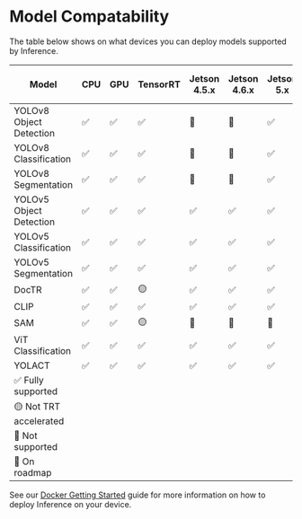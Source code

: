 # Model Compatability

The table below shows on what devices you can deploy models supported by Inference.

| Model | CPU | GPU | TensorRT | Jetson 4.5.x | Jetson 4.6.x | Jetson 5.x | Roboflow Hosted Inference |
| --- | --- | --- | --- | --- | --- | --- | --- |
| YOLOv8 Object Detection | ✅ | ✅ | ✅ | 🚫 | 🚫 | ✅ | ✅ |
| YOLOv8 Classification | ✅ | ✅ | ✅ | 🚫 | 🚫 | ✅ | ✅ |
| YOLOv8 Segmentation | ✅ | ✅ | ✅ | 🚫 | 🚫 | ✅ | ✅ |
| YOLOv5 Object Detection | ✅ | ✅ | ✅ | ✅ | ✅ | ✅ | ✅ |
| YOLOv5 Classification | ✅ | ✅ | ✅ | ✅ | ✅ | ✅ | ✅ |
| YOLOv5 Segmentation | ✅ | ✅ | ✅ | ✅ | ✅ | ✅ | ✅ |
| DocTR | ✅ | ✅ | 🟡 | ✅ | ✅ | ✅ | 🚧 |
| CLIP | ✅ | ✅ | ✅ | ✅ | ✅ | ✅ | ✅ |
| SAM | ✅ | ✅ | 🟡 | 🚫 | 🚫 | 🚫 | 🚫 |
| ViT Classification | ✅ | ✅ | ✅ | ✅ | ✅ | ✅ | ✅ |
| YOLACT | ✅ | ✅ | ✅ | ✅ | ✅ | ✅ | ✅ |
| ✅ Fully supported |
| 🟡 Not TRT accelerated |
| 🚫 Not supported |
| 🚧 On roadmap |

See our [Docker Getting Started](/docs/quickstart/docker) guide for more information on how to deploy Inference on your device.